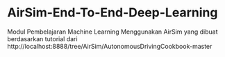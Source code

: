 # AirSim-End-To-End-Deep-Learning
Modul Pembelajaran Machine Learning Menggunakan AirSim yang dibuat berdasarkan tutorial dari http://localhost:8888/tree/AirSim/AutonomousDrivingCookbook-master
